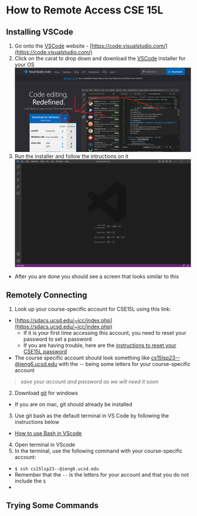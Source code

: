 # **How to Remote Access CSE 15L**

## Installing VSCode
1. Go onto the [VSCode](https://code.visualstudio.com/) website -  [https://code.visualstudio.com/](https://code.visualstudio.com/)
2. Click on the carat to drop down and download the [VSCode](https://code.visualstudio.com/) installer for your OS
![Image](https://github.com/JohnsonUCSD/cse15l-lab-reports/blob/main/VSCodeSS.png)
3. Run the installer and follow the intructions on it
![Image](https://github.com/JohnsonUCSD/cse15l-lab-reports/blob/b589f2257566e5b7a04c32616f0dc1c15ee8da3c/Code_zp2Z127h70.png)
- After you are done you should see a screen that looks similar to this


## Remotely Connecting
1. Look up your course-specific account for CSE15L using this link: 
  - [https://sdacs.ucsd.edu/~icc/index.php](https://sdacs.ucsd.edu/~icc/index.php)
    - If it is your first time accessing this account, you need to reset your password to set a password
    - If you are having trouble, here are the [instructions to reset your CSE15L password](https://drive.google.com/file/d/17IDZn8Qq7Q0RkYMxdiIR0o6HJ3B5YqSW/view)
  - The course specific account should look something like cs15lsp23--@ieng6.ucsd.edu with the -- being some letters for your course-specific account
> *save your account and password as we will need it soon*
2. Download [git](https://gitforwindows.org/) for windows
  - If you are on mac, git should already be installed
3. Use git bash as the default terminal in VS Code by following the instructions below
  - [How to use Bash in VScode](https://gitforwindows.org/)
4. Open terminal in VScode
5. In the terminal, use the following command with your course-specific account:
- `$ ssh cs15lsp23--@ieng6.ucsd.edu`
- Remember that the `--` is the letters for your account and that you do not include the `$`
- 
## Trying Some Commands
